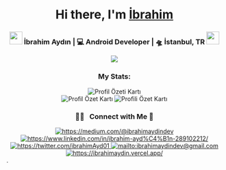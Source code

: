 <div align="center">
   <h1>Hi there, I'm <a href="https://ibrahimaydin.vercel.app">İbrahim</a></h1>
</div>

<div align="center">
   <h3>
   <img src="https://media.giphy.com/media/WUlplcMpOCEmTGBtBW/giphy.gif" width="30">  
   İbrahim Aydın | 💻 Android Developer | 🛸 İstanbul, TR  <img src="https://media.giphy.com/media/WUlplcMpOCEmTGBtBW/giphy.gif" width="30">
   </h3>
   <div>
   <img src="https://wakatime.com/badge/user/477106b8-7784-438a-b1c9-bb2cc4fc052e.svg" />
   </div>
   <h3 align="center">My Stats:</h3>
   <div align="center">
      <img src="http://github-profile-summary-cards.vercel.app/api/cards/profile-details?username=ibrahimaydindev&theme=ayu_mirage" alt="Profil Özeti Kartı">
   </div>
   <div align="center">
      <img src="http://github-profile-summary-cards.vercel.app/api/cards/stats?username=ibrahimaydindev&theme=ayu_mirage" alt="Profil Özet Kartı">
      <img src="http://github-profile-summary-cards.vercel.app/api/cards/most-commit-language?username=ibrahimaydindev&theme=ayu_mirage" alt="Profili Özet Kartı">
   </div>
   
   
   ### 🤝🏻 &nbsp; Connect with Me 🤝

   <a href="https://medium.com/@ibrahimaydindev" target="_blank">
      <img src="https://img.shields.io/badge/%20-medium-black" alt="https://medium.com/@ibrahimaydindev">
   </a>
   <a href="https://www.linkedin.com/in/ibrahim-ayd%C4%B1n-289102212/" target="_blank">
      <img src="https://img.shields.io/badge/%20-linkedin-0072b1" alt="https://www.linkedin.com/in/ibrahim-ayd%C4%B1n-289102212/">
   </a>
   <a href="https://twitter.com/İbrahimAyd01" target="_blank">
      <img src="https://img.shields.io/badge/%20-twitter-%231DA1F2" alt="https://twitter.com/ibrahimAyd01">
   </a>
   <a href="mailto:ibrahimaydindev@gmail.com" target="_blank">
      <img src="https://img.shields.io/badge/%20-gmail-B23121" alt="mailto:ibrahimaydindev@gmail.com">
   </a>
   <a href="https://ibrahimaydin.vercel.app" target="_blank">
      <img src="https://img.shields.io/badge/-Website-orange" alt="https://ibrahimaydin.vercel.app/">
   </a>
</div>
.
